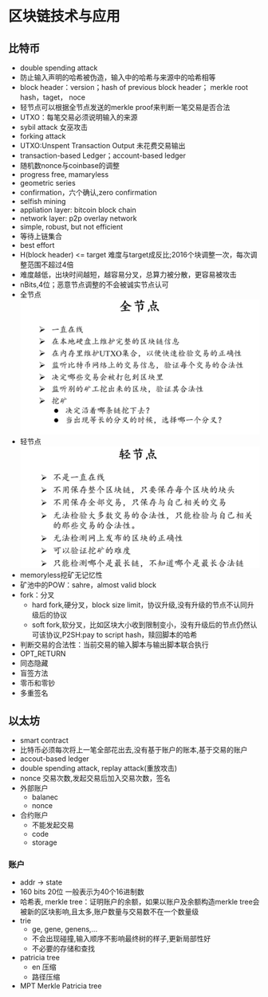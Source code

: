 # 区块链技术与应用

## 比特币

- double spending attack
- 防止输入声明的哈希被伪造，输入中的哈希与来源中的哈希相等
- block header：version；hash of previous block header； merkle root hash，taget， noce
- 轻节点可以根据全节点发送的merkle proof来判断一笔交易是否合法
- UTXO：每笔交易必须说明输入的来源
- sybil attack 女巫攻击
- forking attack
- UTXO:Unspent Transaction Output 未花费交易输出
- transaction-based Ledger；account-based ledger
- 随机数nonce与coinbase的调整
- progress free, mamaryless
- geometric series
- confirmation，六个确认,zero confirmation
- selfish mining
- appliation layer: bitcoin block chain
- network layer: p2p overlay network
- simple, robust, but not efficient
- 等待上链集合
- best effort
- H(block header) <= target 难度与target成反比;2016个块调整一次，每次调整范围不超过4倍
- 难度越低，出块时间越短，越容易分叉，总算力被分散，更容易被攻击
- nBits,4位；恶意节点调整的不会被诚实节点认可
- 全节点
![](./pic/all_peer_bitcoin.png)
- 轻节点
![](./pic/qin_peer_bitcoin.png)
- memoryless挖矿无记忆性
- 矿池中的POW：sahre，almost valid block
- fork：分叉
  - hard fork,硬分叉，block size limit，协议升级,没有升级的节点不认同升级后的协议
  - soft fork,软分叉，比如区块大小收到限制变小，没有升级后的节点仍然认可该协议,P2SH:pay to script hash，赎回脚本的哈希
- 判断交易的合法性：当前交易的输入脚本与输出脚本联合执行
- OPT_RETURN
- 同态隐藏
- 盲签方法
- 零币和零钞
- 多重签名

## 以太坊

- smart contract
- 比特币必须每次将上一笔全部花出去,没有基于账户的账本,基于交易的账户
- accout-based ledger
- double spending attack, replay attack(重放攻击)
- nonce 交易次数,发起交易后加入交易次数，签名
- 外部账户
  - balanec
  - nonce
- 合约账户
  - 不能发起交易
  - code
  - storage

### 账户

- addr -> state
- 160 bits 20位 一般表示为40个16进制数
- 哈希表, merkle tree：证明账户的余额，如果以账户及余额构造merkle tree会被新的区块影响,且太多,账户数量与交易数不在一个数量级
- trie 
  - ge, gene, genens,...
  - 不会出现碰撞,输入顺序不影响最终树的样子,更新局部性好
  - 不必要的存储和查找
- patricia tree
  - en 压缩
  - 路径压缩
- MPT Merkle Patricia tree
